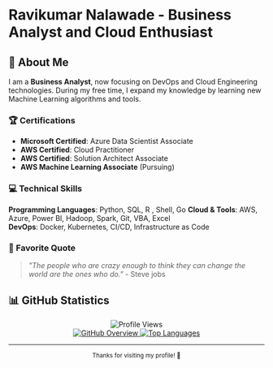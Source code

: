 # Ravikumar Nalawade - Business Analyst and Cloud Enthusiast



## 🚀 About Me

I am a **Business Analyst**, now focusing on DevOps and Cloud Engineering technologies. During my free time, I expand my knowledge by learning new Machine Learning algorithms and tools.

### 🏆 Certifications

- **Microsoft Certified**: Azure Data Scientist Associate
- **AWS Certified**: Cloud Practitioner
- **AWS Certified**: Solution Architect Associate
- **AWS Machine Learning Associate** (Pursuing)

### 💻 Technical Skills

**Programming Languages**: Python, SQL, R , Shell, Go
**Cloud & Tools**: AWS, Azure, Power BI, Hadoop, Spark, Git, VBA, Excel  
**DevOps**: Docker, Kubernetes, CI/CD, Infrastructure as Code

### 💭 Favorite Quote

> *"The people who are crazy enough to think they can change the world are the ones who do."* - Steve jobs



## 📊 GitHub Statistics

<div align="center">
  <img src="https://komarev.com/ghpvc/?username=raviknce0509&color=blueviolet&style=for-the-badge"
    alt="Profile Views" />
</div>

<div align="center">
  <a href="https://github.com/jstrieb/github-stats">
    <img src="https://raw.githubusercontent.com/raviknce0509/github-stats/master/generated/overview.svg"
      alt="GitHub Overview" />
    <img src="https://raw.githubusercontent.com/raviknce0509/github-stats/master/generated/languages.svg"
      alt="Top Languages" />
  </a>
</div>

---
<div align="center">
  <sub>Thanks for visiting my profile! 🚀</sub>
</div>
